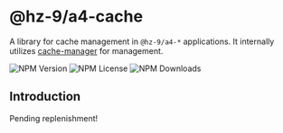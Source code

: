 # @hz-9/a4-cache

A library for cache management in `@hz-9/a4-*` applications. It internally utilizes [cache-manager](https://www.npmjs.com/package/cache-manager) for management.

![NPM Version][npm-version-url] ![NPM License][npm-license-url] ![NPM Downloads][npm-downloads-url]

[npm-version-url]: https://img.shields.io/npm/v/@hz-9/a4-cache
[npm-license-url]: https://img.shields.io/npm/l/@hz-9/a4-cache
[npm-downloads-url]: https://img.shields.io/npm/d18m/@hz-9/a4-cache

## Introduction

Pending replenishment!
<!-- TODO -->
